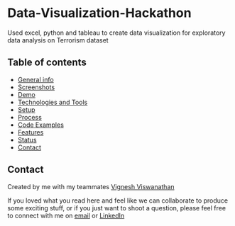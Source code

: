 # Data-Visualization-Hackathon
Used excel, python and tableau to create data visualization for exploratory data analysis on Terrorism dataset

## Table of contents
* [General info](#general-info)
* [Screenshots](#screenshots)
* [Demo](#demo)
* [Technologies and Tools](#technologies-and-tools)
* [Setup](#setup)
* [Process](#process)
* [Code Examples](#code-examples)
* [Features](#features)
* [Status](#status)
* [Contact](#contact)

## Contact
Created by me with my teammates [Vignesh Viswanathan](https://github.com/vigviswa)


If you loved what you read here and feel like we can collaborate to produce some exciting stuff, or if you
just want to shoot a question, please feel free to connect with me on 
<a href="mailto:manishshukla.ms18@gmail.com">email</a> or 
<a href="https://www.linkedin.com/in/manishshukla-ms/" target="_blank">LinkedIn</a>
